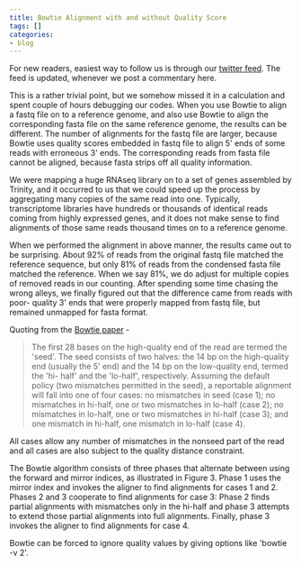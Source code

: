 ```yaml
---
title: Bowtie Alignment with and without Quality Score
tags: []
categories:
- blog
---
```

For new readers, easiest way to follow us is through our [twitter
feed](https://twitter.com/#!/homolog_us/). The feed is updated, whenever we
post a commentary here.
<!--more-->

This is a rather trivial point, but we somehow missed it in a calculation and
spent couple of hours debugging our codes. When you use Bowtie to align a
fastq file on to a reference genome, and also use Bowtie to align the
corresponding fasta file on the same reference genome, the results can be
different. The number of alignments for the fastq file are larger, because
Bowtie uses quality scores embedded in fastq file to align 5' ends of some
reads with erroneous 3' ends. The corresponding reads from fasta file cannot
be aligned, because fasta strips off all quality information.

We were mapping a huge RNAseq library on to a set of genes assembled by
Trinity, and it occurred to us that we could speed up the process by
aggregating many copies of the same read into one. Typically, transcriptome
libraries have hundreds or thousands of identical reads coming from highly
expressed genes, and it does not make sense to find alignments of those same
reads thousand times on to a reference genome.

When we performed the alignment in above manner, the results came out to be
surprising. About 92% of reads from the original fastq file matched the
reference sequence, but only 81% of reads from the condensed fasta file
matched the reference. When we say 81%, we do adjust for multiple copies of
removed reads in our counting. After spending some time chasing the wrong
alleys, we finally figured out that the difference came from reads with poor-
quality 3' ends that were properly mapped from fastq file, but remained
unmapped for fasta format.

Quoting from the [Bowtie paper](http://genomebiology.com/2009/10/3/R25) \-

> The first 28 bases on the high-quality end of the read are termed the
'seed'. The seed consists of two halves: the 14 bp on the high-quality end
(usually the 5' end) and the 14 bp on the low-quality end, termed the 'hi-
half' and the 'lo-half', respectively. Assuming the default policy (two
mismatches permitted in the seed), a reportable alignment will fall into one
of four cases: no mismatches in seed (case 1); no mismatches in hi-half, one
or two mismatches in lo-half (case 2); no mismatches in lo-half, one or two
mismatches in hi-half (case 3); and one mismatch in hi-half, one mismatch in
lo-half (case 4).

All cases allow any number of mismatches in the nonseed part of the read and
all cases are also subject to the quality distance constraint.

The Bowtie algorithm consists of three phases that alternate between using the
forward and mirror indices, as illustrated in Figure 3. Phase 1 uses the
mirror index and invokes the aligner to find alignments for cases 1 and 2.
Phases 2 and 3 cooperate to find alignments for case 3: Phase 2 finds partial
alignments with mismatches only in the hi-half and phase 3 attempts to extend
those partial alignments into full alignments. Finally, phase 3 invokes the
aligner to find alignments for case 4.

Bowtie can be forced to ignore quality values by giving options like 'bowtie
-v 2'.

